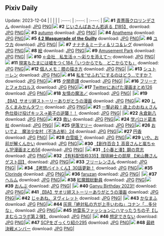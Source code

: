 ## Pixiv Daily
Update: 2023-12-04
|      |      |      |
| :----: | :----: | :----: |
|![](https://pixiv.microyu.workers.dev/c/240x480/img-master/img/2023/12/02/00/00/41/113872082_p0_master1200.jpg) **#1** [青薔薇クロリンデさん](https://www.pixiv.net/artworks/113872082) download: [JPG](https://pixiv.microyu.workers.dev/img-original/img/2023/12/02/00/00/41/113872082_p0.jpg) [PNG](https://pixiv.microyu.workers.dev/img-original/img/2023/12/02/00/00/41/113872082_p0.png)|![](https://pixiv.microyu.workers.dev/c/240x480/img-master/img/2023/12/02/11/20/29/113882569_p0_master1200.jpg) **#2** [じいさんばあさん若返る【185】](https://www.pixiv.net/artworks/113882569) download: [JPG](https://pixiv.microyu.workers.dev/img-original/img/2023/12/02/11/20/29/113882569_p0.jpg) [PNG](https://pixiv.microyu.workers.dev/img-original/img/2023/12/02/11/20/29/113882569_p0.png)|![](https://pixiv.microyu.workers.dev/c/240x480/img-master/img/2023/12/02/00/07/48/113872599_p0_master1200.jpg) **#3** [autumn](https://www.pixiv.net/artworks/113872599) download: [JPG](https://pixiv.microyu.workers.dev/img-original/img/2023/12/02/00/07/48/113872599_p0.jpg) [PNG](https://pixiv.microyu.workers.dev/img-original/img/2023/12/02/00/07/48/113872599_p0.png)|
|![](https://pixiv.microyu.workers.dev/c/240x480/img-master/img/2023/12/02/16/12/17/113888166_p0_master1200.jpg) **#4** [Anathema](https://www.pixiv.net/artworks/113888166) download: [JPG](https://pixiv.microyu.workers.dev/img-original/img/2023/12/02/16/12/17/113888166_p0.jpg) [PNG](https://pixiv.microyu.workers.dev/img-original/img/2023/12/02/16/12/17/113888166_p0.png)|![](https://pixiv.microyu.workers.dev/c/240x480/img-master/img/2023/12/02/21/01/00/113895670_p0_master1200.jpg) **#5** [𝟒.𝟐 𝐌𝐚𝐬𝐪𝐮𝐞𝐫𝐚𝐝𝐞 𝐨𝐟 𝐭𝐡𝐞 𝐆𝐮𝐢𝐥𝐭𝐲](https://www.pixiv.net/artworks/113895670) download: [JPG](https://pixiv.microyu.workers.dev/img-original/img/2023/12/02/21/01/00/113895670_p0.jpg) [PNG](https://pixiv.microyu.workers.dev/img-original/img/2023/12/02/21/01/00/113895670_p0.png)|![](https://pixiv.microyu.workers.dev/c/240x480/img-master/img/2023/12/02/00/16/42/113872879_p0_master1200.jpg) **#6** [ユウカ](https://www.pixiv.net/artworks/113872879) download: [JPG](https://pixiv.microyu.workers.dev/img-original/img/2023/12/02/00/16/42/113872879_p0.jpg) [PNG](https://pixiv.microyu.workers.dev/img-original/img/2023/12/02/00/16/42/113872879_p0.png)|
|![](https://pixiv.microyu.workers.dev/c/240x480/img-master/img/2023/12/03/00/00/32/113901303_p0_master1200.jpg) **#7** [ナナチ＆ミーティ＆リコ＆レグ](https://www.pixiv.net/artworks/113901303) download: [JPG](https://pixiv.microyu.workers.dev/img-original/img/2023/12/03/00/00/32/113901303_p0.jpg) [PNG](https://pixiv.microyu.workers.dev/img-original/img/2023/12/03/00/00/32/113901303_p0.png)|![](https://pixiv.microyu.workers.dev/c/240x480/img-master/img/2023/12/02/21/16/35/113896131_p0_master1200.jpg) **#8** [絵](https://www.pixiv.net/artworks/113896131) download: [JPG](https://pixiv.microyu.workers.dev/img-original/img/2023/12/02/21/16/35/113896131_p0.jpg) [PNG](https://pixiv.microyu.workers.dev/img-original/img/2023/12/02/21/16/35/113896131_p0.png)|![](https://pixiv.microyu.workers.dev/c/240x480/img-master/img/2023/12/03/01/52/20/113904028_p0_master1200.jpg) **#9** [Amusement Park](https://www.pixiv.net/artworks/113904028) download: [JPG](https://pixiv.microyu.workers.dev/img-original/img/2023/12/03/01/52/20/113904028_p0.jpg) [PNG](https://pixiv.microyu.workers.dev/img-original/img/2023/12/03/01/52/20/113904028_p0.png)|
|![](https://pixiv.microyu.workers.dev/c/240x480/img-master/img/2023/12/03/12/02/09/113913002_p0_master1200.jpg) **#10** [←会社　私生活→  〜彩りを添えて〜](https://www.pixiv.net/artworks/113913002) download: [JPG](https://pixiv.microyu.workers.dev/img-original/img/2023/12/03/12/02/09/113913002_p0.jpg) [PNG](https://pixiv.microyu.workers.dev/img-original/img/2023/12/03/12/02/09/113913002_p0.png)|![](https://pixiv.microyu.workers.dev/c/240x480/img-master/img/2023/12/03/18/08/33/113920856_p0_master1200.jpg) **#11** [現実もたまには嘘をつく184「いつからでも　どこからでも」](https://www.pixiv.net/artworks/113920856) download: [JPG](https://pixiv.microyu.workers.dev/img-original/img/2023/12/03/18/08/33/113920856_p0.jpg) [PNG](https://pixiv.microyu.workers.dev/img-original/img/2023/12/03/18/08/33/113920856_p0.png)|![](https://pixiv.microyu.workers.dev/c/240x480/img-master/img/2023/12/02/07/00/08/113878768_p0_master1200.jpg) **#12** [個人メモ：膝の描き方](https://www.pixiv.net/artworks/113878768) download: [JPG](https://pixiv.microyu.workers.dev/img-original/img/2023/12/02/07/00/08/113878768_p0.jpg) [PNG](https://pixiv.microyu.workers.dev/img-original/img/2023/12/02/07/00/08/113878768_p0.png)|
|![](https://pixiv.microyu.workers.dev/c/240x480/img-master/img/2023/12/02/20/30/00/113894684_p0_master1200.jpg) **#13** [シュトーレン](https://www.pixiv.net/artworks/113894684) download: [JPG](https://pixiv.microyu.workers.dev/img-original/img/2023/12/02/20/30/00/113894684_p0.jpg) [PNG](https://pixiv.microyu.workers.dev/img-original/img/2023/12/02/20/30/00/113894684_p0.png)|![](https://pixiv.microyu.workers.dev/c/240x480/img-master/img/2023/12/02/00/10/36/113872695_p0_master1200.jpg) **#14** [私を“せふれ”にするのはどう…ですか？](https://www.pixiv.net/artworks/113872695) download: [JPG](https://pixiv.microyu.workers.dev/img-original/img/2023/12/02/00/10/36/113872695_p0.jpg) [PNG](https://pixiv.microyu.workers.dev/img-original/img/2023/12/02/00/10/36/113872695_p0.png)|![](https://pixiv.microyu.workers.dev/c/240x480/img-master/img/2023/12/03/00/00/04/113901203_p0_master1200.jpg) **#15** [夕闇奇譚](https://www.pixiv.net/artworks/113901203) download: [JPG](https://pixiv.microyu.workers.dev/img-original/img/2023/12/03/00/00/04/113901203_p0.jpg) [PNG](https://pixiv.microyu.workers.dev/img-original/img/2023/12/03/00/00/04/113901203_p0.png)|
|![](https://pixiv.microyu.workers.dev/c/240x480/img-master/img/2023/12/02/21/11/55/113895991_p0_master1200.jpg) **#16** [フリーナとフォカロルス](https://www.pixiv.net/artworks/113895991) download: [JPG](https://pixiv.microyu.workers.dev/img-original/img/2023/12/02/21/11/55/113895991_p0.jpg) [PNG](https://pixiv.microyu.workers.dev/img-original/img/2023/12/02/21/11/55/113895991_p0.png)|![](https://pixiv.microyu.workers.dev/c/240x480/img-master/img/2023/12/02/14/09/30/113885815_p0_master1200.jpg) **#17** [Twitterにあげた漫画まとめ126](https://www.pixiv.net/artworks/113885815) download: [JPG](https://pixiv.microyu.workers.dev/img-original/img/2023/12/02/14/09/30/113885815_p0.jpg) [PNG](https://pixiv.microyu.workers.dev/img-original/img/2023/12/02/14/09/30/113885815_p0.png)|![](https://pixiv.microyu.workers.dev/c/240x480/img-master/img/2023/12/02/23/07/26/113899546_p0_master1200.jpg) **#18** [友情の魔法🪄](https://www.pixiv.net/artworks/113899546) download: [JPG](https://pixiv.microyu.workers.dev/img-original/img/2023/12/02/23/07/26/113899546_p0.jpg) [PNG](https://pixiv.microyu.workers.dev/img-original/img/2023/12/02/23/07/26/113899546_p0.png)|
|![](https://pixiv.microyu.workers.dev/c/240x480/img-master/img/2023/12/02/15/14/02/113887026_p0_master1200.jpg) **#19** [【BA】サオリ絆ストーリーありがとうの漫画](https://www.pixiv.net/artworks/113887026) download: [JPG](https://pixiv.microyu.workers.dev/img-original/img/2023/12/02/15/14/02/113887026_p0.jpg) [PNG](https://pixiv.microyu.workers.dev/img-original/img/2023/12/02/15/14/02/113887026_p0.png)|![](https://pixiv.microyu.workers.dev/c/240x480/img-master/img/2023/12/03/20/30/00/113925286_p0_master1200.jpg) **#20** [しろくまみかんタワー](https://www.pixiv.net/artworks/113925286) download: [JPG](https://pixiv.microyu.workers.dev/img-original/img/2023/12/03/20/30/00/113925286_p0.jpg) [PNG](https://pixiv.microyu.workers.dev/img-original/img/2023/12/03/20/30/00/113925286_p0.png)|![](https://pixiv.microyu.workers.dev/c/240x480/img-master/img/2023/12/03/13/08/49/113914302_p0_master1200.jpg) **#21** [一撃必殺！歳上のおねぇさん色仕掛け投げキッス→弟子の逆襲！！](https://www.pixiv.net/artworks/113914302) download: [JPG](https://pixiv.microyu.workers.dev/img-original/img/2023/12/03/13/08/49/113914302_p0.jpg) [PNG](https://pixiv.microyu.workers.dev/img-original/img/2023/12/03/13/08/49/113914302_p0.png)|
|![](https://pixiv.microyu.workers.dev/c/240x480/img-master/img/2023/12/02/15/55/38/113887778_p0_master1200.jpg) **#22** [永倉新八](https://www.pixiv.net/artworks/113887778) download: [JPG](https://pixiv.microyu.workers.dev/img-original/img/2023/12/02/15/55/38/113887778_p0.jpg) [PNG](https://pixiv.microyu.workers.dev/img-original/img/2023/12/02/15/55/38/113887778_p0.png)|![](https://pixiv.microyu.workers.dev/c/240x480/img-master/img/2023/12/04/01/20/16/113901391_p0_master1200.jpg) **#23** [救い](https://www.pixiv.net/artworks/113901391) download: [JPG](https://pixiv.microyu.workers.dev/img-original/img/2023/12/04/01/20/16/113901391_p0.jpg) [PNG](https://pixiv.microyu.workers.dev/img-original/img/2023/12/04/01/20/16/113901391_p0.png)|![](https://pixiv.microyu.workers.dev/c/240x480/img-master/img/2023/12/02/14/12/19/113885862_p0_master1200.jpg) **#24** [学パロド葛本社](https://www.pixiv.net/artworks/113885862) download: [JPG](https://pixiv.microyu.workers.dev/img-original/img/2023/12/02/14/12/19/113885862_p0.jpg) [PNG](https://pixiv.microyu.workers.dev/img-original/img/2023/12/02/14/12/19/113885862_p0.png)|
|![](https://pixiv.microyu.workers.dev/c/240x480/img-master/img/2023/12/02/00/25/04/113872104_p0_master1200.jpg) **#25** [伊落マリー](https://www.pixiv.net/artworks/113872104) download: [JPG](https://pixiv.microyu.workers.dev/img-original/img/2023/12/02/00/25/04/113872104_p0.jpg) [PNG](https://pixiv.microyu.workers.dev/img-original/img/2023/12/02/00/25/04/113872104_p0.png)|![](https://pixiv.microyu.workers.dev/c/240x480/img-master/img/2023/12/02/19/09/30/113892464_p0_master1200.jpg) **#26** [おいでよ　魔法少女村（不法占拠）24](https://www.pixiv.net/artworks/113892464) download: [JPG](https://pixiv.microyu.workers.dev/img-original/img/2023/12/02/19/09/30/113892464_p0.jpg) [PNG](https://pixiv.microyu.workers.dev/img-original/img/2023/12/02/19/09/30/113892464_p0.png)|![](https://pixiv.microyu.workers.dev/c/240x480/img-master/img/2023/12/02/15/46/54/113887605_p0_master1200.jpg) **#27** [円香](https://www.pixiv.net/artworks/113887605) download: [JPG](https://pixiv.microyu.workers.dev/img-original/img/2023/12/02/15/46/54/113887605_p0.jpg) [PNG](https://pixiv.microyu.workers.dev/img-original/img/2023/12/02/15/46/54/113887605_p0.png)|
|![](https://pixiv.microyu.workers.dev/c/240x480/img-master/img/2023/12/02/18/13/30/113891096_p0_master1200.jpg) **#28** [白雪姫？](https://www.pixiv.net/artworks/113891096) download: [JPG](https://pixiv.microyu.workers.dev/img-original/img/2023/12/02/18/13/30/113891096_p0.jpg) [PNG](https://pixiv.microyu.workers.dev/img-original/img/2023/12/02/18/13/30/113891096_p0.png)|![](https://pixiv.microyu.workers.dev/c/240x480/img-master/img/2023/12/02/13/57/30/113885574_p0_master1200.jpg) **#29** [いや、お前が解くんかい](https://www.pixiv.net/artworks/113885574) download: [JPG](https://pixiv.microyu.workers.dev/img-original/img/2023/12/02/13/57/30/113885574_p0.jpg) [PNG](https://pixiv.microyu.workers.dev/img-original/img/2023/12/02/13/57/30/113885574_p0.png)|![](https://pixiv.microyu.workers.dev/c/240x480/img-master/img/2023/12/02/00/02/50/113872337_p0_master1200.jpg) **#30** [【創作百合 】高音さんと嵐ちゃん1P漫画まとめ56](https://www.pixiv.net/artworks/113872337) download: [JPG](https://pixiv.microyu.workers.dev/img-original/img/2023/12/02/00/02/50/113872337_p0.jpg) [PNG](https://pixiv.microyu.workers.dev/img-original/img/2023/12/02/00/02/50/113872337_p0.png)|
|![](https://pixiv.microyu.workers.dev/c/240x480/img-master/img/2023/12/02/21/00/23/113895622_p0_master1200.jpg) **#31** [【小春と湊】鋼の意志](https://www.pixiv.net/artworks/113895622) download: [JPG](https://pixiv.microyu.workers.dev/img-original/img/2023/12/02/21/00/23/113895622_p0.jpg) [PNG](https://pixiv.microyu.workers.dev/img-original/img/2023/12/02/21/00/23/113895622_p0.png)|![](https://pixiv.microyu.workers.dev/c/240x480/img-master/img/2023/12/02/11/00/00/113882192_p0_master1200.jpg) **#32** [【有料配信枠335】珈琲紳士の部屋 【米山舞さんゲスト回】](https://www.pixiv.net/artworks/113882192) download: [JPG](https://pixiv.microyu.workers.dev/img-original/img/2023/12/02/11/00/00/113882192_p0.jpg) [PNG](https://pixiv.microyu.workers.dev/img-original/img/2023/12/02/11/00/00/113882192_p0.png)|![](https://pixiv.microyu.workers.dev/c/240x480/img-master/img/2023/12/02/00/00/31/113872056_p0_master1200.jpg) **#33** [フリーレンさん](https://www.pixiv.net/artworks/113872056) download: [JPG](https://pixiv.microyu.workers.dev/img-original/img/2023/12/02/00/00/31/113872056_p0.jpg) [PNG](https://pixiv.microyu.workers.dev/img-original/img/2023/12/02/00/00/31/113872056_p0.png)|
|![](https://pixiv.microyu.workers.dev/c/240x480/img-master/img/2023/12/03/12/00/29/113912942_p0_master1200.jpg) **#34** [【拷問バイトくん】30話更新！](https://www.pixiv.net/artworks/113912942) download: [JPG](https://pixiv.microyu.workers.dev/img-original/img/2023/12/03/12/00/29/113912942_p0.jpg) [PNG](https://pixiv.microyu.workers.dev/img-original/img/2023/12/03/12/00/29/113912942_p0.png)|![](https://pixiv.microyu.workers.dev/c/240x480/img-master/img/2023/12/02/19/28/22/113892937_p0_master1200.jpg) **#35** [Clorinde](https://www.pixiv.net/artworks/113892937) download: [JPG](https://pixiv.microyu.workers.dev/img-original/img/2023/12/02/19/28/22/113892937_p0.jpg) [PNG](https://pixiv.microyu.workers.dev/img-original/img/2023/12/02/19/28/22/113892937_p0.png)|![](https://pixiv.microyu.workers.dev/c/240x480/img-master/img/2023/12/02/19/22/56/113892791_p0_master1200.jpg) **#36** [faruzan](https://www.pixiv.net/artworks/113892791) download: [JPG](https://pixiv.microyu.workers.dev/img-original/img/2023/12/02/19/22/56/113892791_p0.jpg) [PNG](https://pixiv.microyu.workers.dev/img-original/img/2023/12/02/19/22/56/113892791_p0.png)|
|![](https://pixiv.microyu.workers.dev/c/240x480/img-master/img/2023/12/04/04/34/28/113872165_p0_master1200.jpg) **#37** [ヘルム](https://www.pixiv.net/artworks/113872165) download: [JPG](https://pixiv.microyu.workers.dev/img-original/img/2023/12/04/04/34/28/113872165_p0.jpg) [PNG](https://pixiv.microyu.workers.dev/img-original/img/2023/12/04/04/34/28/113872165_p0.png)|![](https://pixiv.microyu.workers.dev/c/240x480/img-master/img/2023/12/03/00/14/01/113902080_p0_master1200.jpg) **#38** [紅魔館総動員](https://www.pixiv.net/artworks/113902080) download: [JPG](https://pixiv.microyu.workers.dev/img-original/img/2023/12/03/00/14/01/113902080_p0.jpg) [PNG](https://pixiv.microyu.workers.dev/img-original/img/2023/12/03/00/14/01/113902080_p0.png)|![](https://pixiv.microyu.workers.dev/c/240x480/img-master/img/2023/12/03/00/07/40/113901831_p0_master1200.jpg) **#39** [おんぶ](https://www.pixiv.net/artworks/113901831) download: [JPG](https://pixiv.microyu.workers.dev/img-original/img/2023/12/03/00/07/40/113901831_p0.jpg) [PNG](https://pixiv.microyu.workers.dev/img-original/img/2023/12/03/00/07/40/113901831_p0.png)|
|![](https://pixiv.microyu.workers.dev/c/240x480/img-master/img/2023/12/02/00/32/52/113873384_p0_master1200.jpg) **#40** [Ganyu Birthday 2023!!](https://www.pixiv.net/artworks/113873384) download: [JPG](https://pixiv.microyu.workers.dev/img-original/img/2023/12/02/00/32/52/113873384_p0.jpg) [PNG](https://pixiv.microyu.workers.dev/img-original/img/2023/12/02/00/32/52/113873384_p0.png)|![](https://pixiv.microyu.workers.dev/c/240x480/img-master/img/2023/12/03/22/07/52/113928820_p0_master1200.jpg) **#41** [【BA】サオリ絆ストーリーありがとうの漫画](https://www.pixiv.net/artworks/113928820) download: [JPG](https://pixiv.microyu.workers.dev/img-original/img/2023/12/03/22/07/52/113928820_p0.jpg) [PNG](https://pixiv.microyu.workers.dev/img-original/img/2023/12/03/22/07/52/113928820_p0.png)|![](https://pixiv.microyu.workers.dev/c/240x480/img-master/img/2023/12/02/10/49/04/113882016_p0_master1200.jpg) **#42** [じゃあね、ヌヴィレット](https://www.pixiv.net/artworks/113882016) download: [JPG](https://pixiv.microyu.workers.dev/img-original/img/2023/12/02/10/49/04/113882016_p0.jpg) [PNG](https://pixiv.microyu.workers.dev/img-original/img/2023/12/02/10/49/04/113882016_p0.png)|
|![](https://pixiv.microyu.workers.dev/c/240x480/img-master/img/2023/12/03/09/11/00/113909978_p0_master1200.jpg) **#43** [かなまふ](https://www.pixiv.net/artworks/113909978) download: [JPG](https://pixiv.microyu.workers.dev/img-original/img/2023/12/03/09/11/00/113909978_p0.jpg) [PNG](https://pixiv.microyu.workers.dev/img-original/img/2023/12/03/09/11/00/113909978_p0.png)|![](https://pixiv.microyu.workers.dev/c/240x480/img-master/img/2023/12/02/12/00/21/113883382_p0_master1200.jpg) **#44** [灰原「絶対私の方が上手いわね」コナン「…多分な」](https://www.pixiv.net/artworks/113883382) download: [JPG](https://pixiv.microyu.workers.dev/img-original/img/2023/12/02/12/00/21/113883382_p0.jpg) [PNG](https://pixiv.microyu.workers.dev/img-original/img/2023/12/02/12/00/21/113883382_p0.png)|![](https://pixiv.microyu.workers.dev/c/240x480/img-master/img/2023/12/02/00/00/09/113871982_p0_master1200.jpg) **#45** [地雷系ファッションにハマったうちの子【しまむらコラボ第２弾】](https://www.pixiv.net/artworks/113871982) download: [JPG](https://pixiv.microyu.workers.dev/img-original/img/2023/12/02/00/00/09/113871982_p0.jpg) [PNG](https://pixiv.microyu.workers.dev/img-original/img/2023/12/02/00/00/09/113871982_p0.png)|
|![](https://pixiv.microyu.workers.dev/c/240x480/img-master/img/2023/12/02/18/57/07/113892049_p0_master1200.jpg) **#46** [想定できない](https://www.pixiv.net/artworks/113892049) download: [JPG](https://pixiv.microyu.workers.dev/img-original/img/2023/12/02/18/57/07/113892049_p0.jpg) [PNG](https://pixiv.microyu.workers.dev/img-original/img/2023/12/02/18/57/07/113892049_p0.png)|![](https://pixiv.microyu.workers.dev/c/240x480/img-master/img/2023/12/02/21/00/20/113895619_p0_master1200.jpg) **#47** [SCPをざっくり紹介295](https://www.pixiv.net/artworks/113895619) download: [JPG](https://pixiv.microyu.workers.dev/img-original/img/2023/12/02/21/00/20/113895619_p0.jpg) [PNG](https://pixiv.microyu.workers.dev/img-original/img/2023/12/02/21/00/20/113895619_p0.png)|![](https://pixiv.microyu.workers.dev/c/240x480/img-master/img/2023/12/02/08/43/26/113880075_p0_master1200.jpg) **#48** [最終決戦メンバー](https://www.pixiv.net/artworks/113880075) download: [JPG](https://pixiv.microyu.workers.dev/img-original/img/2023/12/02/08/43/26/113880075_p0.jpg) [PNG](https://pixiv.microyu.workers.dev/img-original/img/2023/12/02/08/43/26/113880075_p0.png)|
